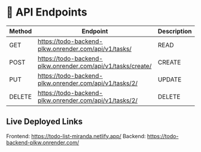 # 📝 API Endpoints

| Method | Endpoint | Description |
|----------|----------|----------|
| GET | https://todo-backend-plkw.onrender.com/api/v1/tasks/ | READ |
| POST | https://todo-backend-plkw.onrender.com/api/v1/tasks/create/ | CREATE |
| PUT | https://todo-backend-plkw.onrender.com/api/v1/tasks/2/ | UPDATE |
| DELETE | https://todo-backend-plkw.onrender.com/api/v1/tasks/2/ | DELETE |

Live Deployed Links
--- 
Frontend: https://todo-list-miranda.netlify.app/
Backend: https://todo-backend-plkw.onrender.com/
